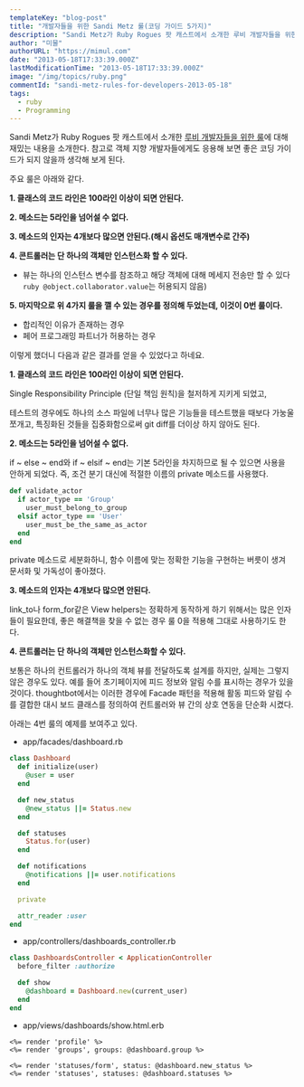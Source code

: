 ```yaml
---
templateKey: "blog-post"
title: "개발자들을 위한 Sandi Metz 룰(코딩 가이드 5가지)"
description: "Sandi Metz가 Ruby Rogues 팟 캐스트에서 소개한 루비 개발자들을 위한 룰(5가지)에 대해 재밌는 내용을 소개"
author: "미물"
authorURL: "https://mimul.com"
date: "2013-05-18T17:33:39.000Z"
lastModificationTime: "2013-05-18T17:33:39.000Z"
image: "/img/topics/ruby.png"
commentId: "sandi-metz-rules-for-developers-2013-05-18"
tags:
  - ruby
  - Programming
---
```


Sandi Metz가 Ruby Rogues 팟 캐스트에서 소개한 [루비 개발자들을 위한 룰](https://thoughtbot.com/blog/sandi-metz-rules-for-developers)에 대해 재밌는 내용을 소개한다. 참고로 객체 지향 개발자들에게도 응용해 보면 좋은 코딩 가이드가 되지 않을까 생각해 보게 된다.

주요 룰은 아래와 같다.

**1. 클래스의 코드 라인은 100라인 이상이 되면 안된다.**

**2. 메소드는 5라인을 넘어설 수 없다.**

**3. 메소드의 인자는 4개보다 많으면 안된다.(해시 옵션도 매개변수로 간주)**

**4. 콘트롤러는 단 하나의 객체만 인스턴스화 할 수 있다.**

- 뷰는 하나의 인스턴스 변수를 참조하고 해당 객체에 대해 메세지 전송만 할 수 있다```ruby @object.collaborator.value```는 허용되지 않음)

**5. 마지막으로 위 4가지 룰을 깰 수 있는 경우를 정의해 두었는데, 이것이 0번 룰이다.**

- 합리적인 이유가 존재하는 경우
- 페어 프로그래밍 파트너가 허용하는 경우

이렇게 했더니 다음과 같은 결과를 얻을 수 있었다고 하네요.

**1. 클래스의 코드 라인은 100라인 이상이 되면 안된다.**

Single Responsibility Principle (단일 책임 원칙)을 철저하게 지키게 되었고,

테스트의 경우에도 하나의 소스 파일에 너무나 많은 기능들을 테스트했을 때보다 가눙울 쪼개고, 특징화된 것들을 집중화함으로써 git diff를 더이상 하지 않아도 된다.

**2. 메소드는 5라인을 넘어설 수 없다.**

if ~ else ~ end와 if ~ elsif ~ end는 기본 5라인을 차지하므로 될 수 있으면 사용을 안하게 되었다. 즉, 조건 분기 대신에 적절한 이름의 private 메소드를 사용했다.

```ruby
def validate_actor
  if actor_type == 'Group'
    user_must_belong_to_group
  elsif actor_type == 'User'
    user_must_be_the_same_as_actor
  end
end
```

private 메소드로 세분화하니, 함수 이름에 맞는 정확한 기능을 구현하는 버릇이 생겨 문서화 및 가독성이 좋아졌다.

**3. 메소드의 인자는 4개보다 많으면 안된다.**

link_to나 form_for같은 View helpers는 정확하게 동작하게 하기 위해서는 많은 인자들이 필요한데, 좋은 해결책을 찾을 수 없는 경우 룰 0을 적용해 그대로 사용하기도 한다.

**4. 콘트롤러는 단 하나의 객체만 인스턴스화할 수 있다.**

보통은 하나의 컨트롤러가 하나의 객체 뷰를 전달하도록 설계를 하지만, 실제는 그렇지 않은 경우도 있다. 예를 들어 초기페이지에 피드 정보와 알림 수를 표시하는 경우가 있을 것이다. thoughtbot에서는 이러한 경우에 Facade 패턴을 적용해 활동 피드와 알림 수를 결합한 대시 보드 클래스를 정의하여 컨트롤러와 뷰 간의 상호 연동을 단순화 시켰다.

아래는 4번 룰의 예제를 보여주고 있다.

- app/facades/dashboard.rb

```ruby
class Dashboard
  def initialize(user)
    @user = user
  end

  def new_status
    @new_status ||= Status.new
  end

  def statuses
    Status.for(user)
  end

  def notifications
    @notifications ||= user.notifications
  end

  private

  attr_reader :user
end
```

- app/controllers/dashboards_controller.rb

```ruby
class DashboardsController < ApplicationController
  before_filter :authorize

  def show
    @dashboard = Dashboard.new(current_user)
  end
end
```

- app/views/dashboards/show.html.erb

```
<%= render 'profile' %>
<%= render 'groups', groups: @dashboard.group %>

<%= render 'statuses/form', status: @dashboard.new_status %>
<%= render 'statuses', statuses: @dashboard.statuses %>
```
